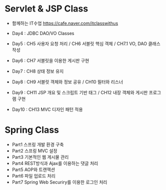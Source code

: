 # Servlet & JSP Class

- 함께하는 IT수업 https://cafe.naver.com/itclasswithus

- Day4 : JDBC DAO/VO Classes

- Day5 : CH5 사용자 요청 처리 / CH6 서블릿 핵심 객체 / CH7.1 VO, DAO 클래스 작성

- Day6 : CH7 서블릿을 이용한 게시판 구현

- Day7 : CH8 상태 정보 유지

- Day8 : CH9 서블릿 객체와 정보 공유 / CH10 필터와 리스너

- Day9 : CH11 JSP 개요 및 스크립트 기반 태그 /  CH12 내장 객체와 게시판 프로그램 구현

- Day10 : CH13 MVC 디자인 패턴 적용

# Spring Class

- Part1 스프링 개발 환경 구축
- Part2 스프링 MVC 설정
- Part3 기본적인 웹 게시물 관리
- Part4 REST방식과 Ajax를 이용하는 댓글 처리
- Part5 AOP와 트랜잭션
- Part6 파일 업로드 처리
- Part7 Spring Web Securiry를 이용한 로그인 처리

